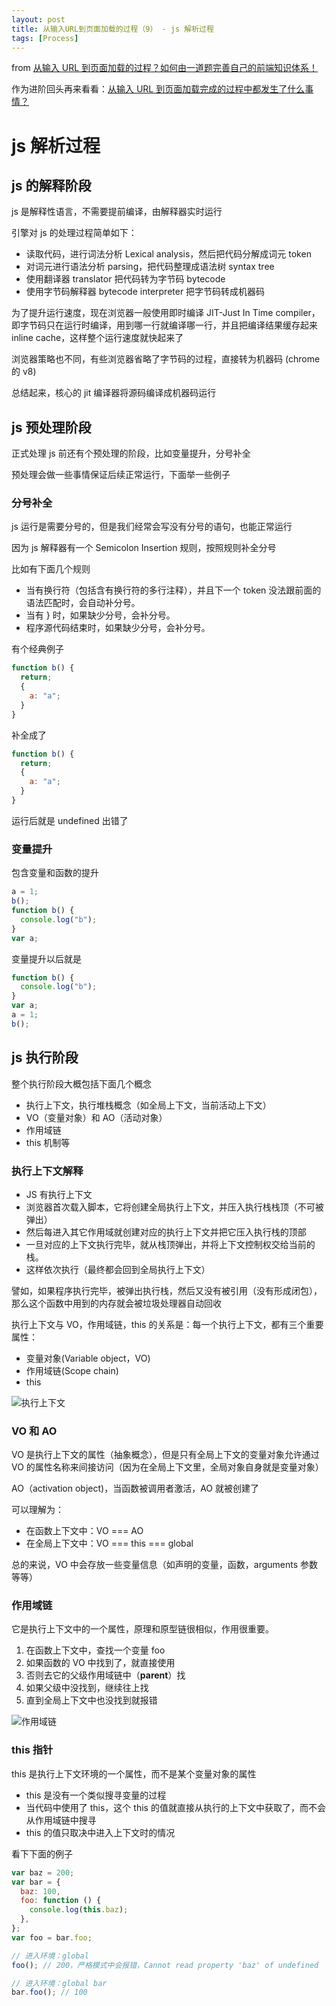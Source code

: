 ```yaml
---
layout: post
title: 从输入URL到页面加载的过程（9） - js 解析过程
tags: [Process]
---
```


from [从输入 URL 到页面加载的过程？如何由一道题完善自己的前端知识体系！](http://www.dailichun.com/2018/03/12/whenyouenteraurl.html)

作为进阶回头再来看看：[从输入 URL 到页面加载完成的过程中都发生了什么事情？](http://fex.baidu.com/blog/2014/05/what-happen/)

# js 解析过程

## js 的解释阶段

js 是解释性语言，不需要提前编译，由解释器实时运行

引擎对 js 的处理过程简单如下：

- 读取代码，进行词法分析 Lexical analysis，然后把代码分解成词元 token
- 对词元进行语法分析 parsing，把代码整理成语法树 syntax tree
- 使用翻译器 translator 把代码转为字节码 bytecode
- 使用字节码解释器 bytecode interpreter 把字节码转成机器码

为了提升运行速度，现在浏览器一般使用即时编译 JIT-Just In Time compiler，即字节码只在运行时编译，用到哪一行就编译哪一行，并且把编译结果缓存起来 inline cache，这样整个运行速度就快起来了

浏览器策略也不同，有些浏览器省略了字节码的过程，直接转为机器码 (chrome 的 v8)

总结起来，核心的 jit 编译器将源码编译成机器码运行

## js 预处理阶段

正式处理 js 前还有个预处理的阶段，比如变量提升，分号补全

预处理会做一些事情保证后续正常运行，下面举一些例子

### 分号补全

js 运行是需要分号的，但是我们经常会写没有分号的语句，也能正常运行

因为 js 解释器有一个 Semicolon Insertion 规则，按照规则补全分号

比如有下面几个规则

- 当有换行符（包括含有换行符的多行注释），并且下一个 token 没法跟前面的语法匹配时，会自动补分号。
- 当有 } 时，如果缺少分号，会补分号。
- 程序源代码结束时，如果缺少分号，会补分号。

有个经典例子

```js
function b() {
  return;
  {
    a: "a";
  }
}
```

补全成了

```js
function b() {
  return;
  {
    a: "a";
  }
}
```

运行后就是 undefined 出错了

### 变量提升

包含变量和函数的提升

```js
a = 1;
b();
function b() {
  console.log("b");
}
var a;
```

变量提升以后就是

```js
function b() {
  console.log("b");
}
var a;
a = 1;
b();
```

## js 执行阶段

整个执行阶段大概包括下面几个概念

- 执行上下文，执行堆栈概念（如全局上下文，当前活动上下文）
- VO（变量对象）和 AO（活动对象）
- 作用域链
- this 机制等

### 执行上下文解释

- JS 有执行上下文
- 浏览器首次载入脚本，它将创建全局执行上下文，并压入执行栈栈顶（不可被弹出）
- 然后每进入其它作用域就创建对应的执行上下文并把它压入执行栈的顶部
- 一旦对应的上下文执行完毕，就从栈顶弹出，并将上下文控制权交给当前的栈。
- 这样依次执行（最终都会回到全局执行上下文）

譬如，如果程序执行完毕，被弹出执行栈，然后又没有被引用（没有形成闭包），那么这个函数中用到的内存就会被垃圾处理器自动回收

执行上下文与 VO，作用域链，this 的关系是：每一个执行上下文，都有三个重要属性：

- 变量对象(Variable object，VO)
- 作用域链(Scope chain)
- this

![执行上下文](/img/posts/process-8.png)

### VO 和 AO

VO 是执行上下文的属性（抽象概念），但是只有全局上下文的变量对象允许通过 VO 的属性名称来间接访问（因为在全局上下文里，全局对象自身就是变量对象）

AO（activation object)，当函数被调用者激活，AO 就被创建了

可以理解为：

- 在函数上下文中：VO === AO
- 在全局上下文中：VO === this === global

总的来说，VO 中会存放一些变量信息（如声明的变量，函数，arguments 参数等等）

### 作用域链

它是执行上下文中的一个属性，原理和原型链很相似，作用很重要。

1. 在函数上下文中，查找一个变量 foo
2. 如果函数的 VO 中找到了，就直接使用
3. 否则去它的父级作用域链中（**parent**）找
4. 如果父级中没找到，继续往上找
5. 直到全局上下文中也没找到就报错

![作用域链](/img/posts/process-9.png)

### this 指针

this 是执行上下文环境的一个属性，而不是某个变量对象的属性

- this 是没有一个类似搜寻变量的过程
- 当代码中使用了 this，这个 this 的值就直接从执行的上下文中获取了，而不会从作用域链中搜寻
- this 的值只取决中进入上下文时的情况

看下下面的例子

```js
var baz = 200;
var bar = {
  baz: 100,
  foo: function () {
    console.log(this.baz);
  },
};
var foo = bar.foo;

// 进入环境：global
foo(); // 200，严格模式中会报错，Cannot read property 'baz' of undefined

// 进入环境：global bar
bar.foo(); // 100
```
